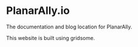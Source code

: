 # PlanarAlly.io

The documentation and blog location for PlanarAlly.

This website is built using gridsome.
